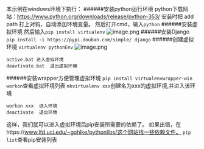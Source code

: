 本示例在windows环境下执行：
######安装python运行环境
python下载网站：https://www.python.org/downloads/release/python-353/
安装时把 add path 打上对钩，自动添加环境变量。
然后打开cmd，输入`python`
######安装虚拟环境
然后输入`pip install virtualenv`
![image.png](http://upload-images.jianshu.io/upload_images/5786888-ed64e66e182d9a6f.png?imageMogr2/auto-orient/strip%7CimageView2/2/w/1240)
######安装Django
`pip install -i https://pypi.douban.com/simple/ django`
######创建虚拟环境
`virtualenv pythonEnv`
![image.png](http://upload-images.jianshu.io/upload_images/5786888-0890b66abebbf49f.png?imageMogr2/auto-orient/strip%7CimageView2/2/w/1240)
```
active.bat 进入虚拟环境
deavtivate.bat  退出虚拟环境
```
######安装wrapper方便管理虚拟环境
`pip install virtualenvwrapper-win`
`workon`查看虚拟环境列表
`mkvirtualenv xxx`创建名为xxx的虚拟环境,并进入该环境
```
workon xxx  进入环境
deactivate  退出环境
```
这样，我们就可以进入虚拟环境后pip安装所需要的依赖了。
如果出错，在https://www.lfd.uci.edu/~gohlke/pythonlibs/这个网站找一些依赖文件。
`pip list`查看pip安装列表
